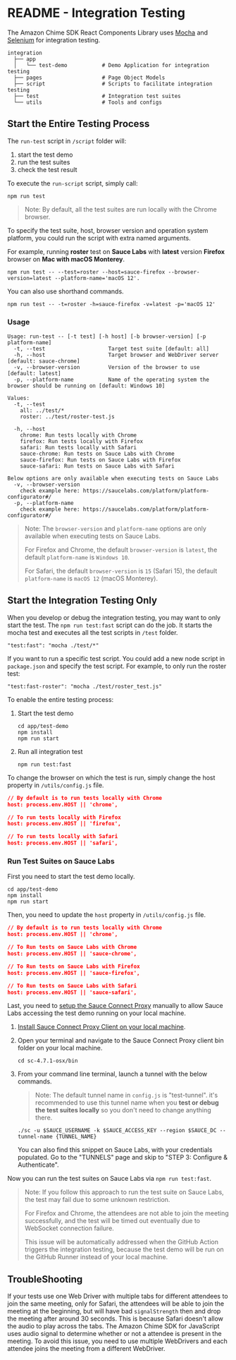# README - Integration Testing

The Amazon Chime SDK React Components Library uses [Mocha](https://mochajs.org/) and [Selenium](https://www.selenium.dev/) for integration testing.

```plaintext
integration
  ├── app
  │   └── test-demo           # Demo Application for integration testing
  ├── pages                   # Page Object Models
  ├── script                  # Scripts to facilitate integration testing
  ├── test                    # Integration test suites
  └── utils                   # Tools and configs
```

## Start the Entire Testing Process

The `run-test` script in `/script` folder will:

1. start the test demo
2. run the test suites
3. check the test result

To execute the `run-script` script, simply call:

```plaintext
npm run test
```

> Note: By default, all the test suites are run locally with the Chrome browser.

To specify the test suite, host, browser version and operation system platform, you could run the script with extra named arguments.

For example, running **roster** test on **Sauce Labs** with **latest** version **Firefox** browser on **Mac with macOS Monterey**.

```plaintext
npm run test -- --test=roster --host=sauce-firefox --browser-version=latest --platform-name='macOS 12'.
```

You can also use shorthand commands.

```plaintext
npm run test -- -t=roster -h=sauce-firefox -v=latest -p='macOS 12'
```

### Usage

```plaintext
Usage: run-test -- [-t test] [-h host] [-b browser-version] [-p platform-name]
  -t, --test                    Target test suite [default: all]
  -h, --host                    Target browser and WebDriver server [default: sauce-chrome]
  -v, --browser-version         Version of the browser to use [default: latest]
  -p, --platform-name           Name of the operating system the browser should be running on [default: Windows 10]

Values:
  -t, --test
    all: ../test/*
    roster: ../test/roster-test.js

  -h, --host
    chrome: Run tests locally with Chrome
    firefox: Run tests locally with Firefox
    safari: Run tests locally with Safari
    sauce-chrome: Run tests on Sauce Labs with Chrome
    sauce-firefox: Run tests on Sauce Labs with Firefox
    sauce-safari: Run tests on Sauce Labs with Safari

Below options are only available when executing tests on Sauce Labs
  -v, --browser-version
    check example here: https://saucelabs.com/platform/platform-configurator#/
  -p, --platform-name
    check example here: https://saucelabs.com/platform/platform-configurator#/
```

> Note: The `browser-version` and `platform-name` options are only available when executing tests on Sauce Labs.
>
> For Firefox and Chrome, the default `browser-version` is `latest`, the default `platform-name` is `Windows 10`.
>
> For Safari, the default `browser-version` is `15` (Safari 15), the default `platform-name` is `macOS 12` (macOS Monterey).

## Start the Integration Testing Only

When you develop or debug the integration testing, you may want to only start the test. The `npm run test:fast` script can do the job. It starts the mocha test and executes all the test scripts in `/test` folder.

```plaintext
"test:fast": "mocha ./test/*"
```

If you want to run a specific test script. You could add a new node script in `package.json` and specify the test script. For example, to only run the roster test:

```plaintext
"test:fast-roster": "mocha ./test/roster_test.js"
```

To enable the entire testing process:

1. Start the test demo

    ```plaintext
    cd app/test-demo
    npm install
    npm run start
    ```

2. Run all integration test

    ```plaintext
    npm run test:fast
    ```

To change the browser on which the test is run, simply change the host property in `/utils/config.js` file.

```json
// By default is to run tests locally with Chrome
host: process.env.HOST || 'chrome',

// To run tests locally with Firefox
host: process.env.HOST || 'firefox',

// To run tests locally with Safari
host: process.env.HOST || 'safari',
```

### Run Test Suites on Sauce Labs

First you need to start the test demo locally.

```plaintext
cd app/test-demo
npm install
npm run start
```

Then, you need to update the `host` property in `/utils/config.js` file.

```json
// By default is to run tests locally with Chrome
host: process.env.HOST || 'chrome',

// To Run tests on Sauce Labs with Chrome
host: process.env.HOST || 'sauce-chrome',

// To Run tests on Sauce Labs with Firefox
host: process.env.HOST || 'sauce-firefox',

// To Run tests on Sauce Labs with Safari
host: process.env.HOST || 'sauce-safari',
```

Last, you need to [setup the Sauce Connect Proxy](https://docs.saucelabs.com/secure-connections/sauce-connect/setup-configuration/basic-setup/) manually to allow Sauce Labs accessing the test demo running on your local machine.

1. [Install Sauce Connect Proxy Client on your local machine](https://docs.saucelabs.com/secure-connections/sauce-connect/installation/).
2. Open your terminal and navigate to the Sauce Connect Proxy client bin folder on your local machine.

   ```plaintext
   cd sc-4.7.1-osx/bin
   ```

3. From your command line terminal, launch a tunnel with the below commands.

   > Note: The default tunnel name in `config.js` is "test-tunnel". it's recommended to use this tunnel name when you **test or debug the test suites locally** so you don't need to change anything there.

   ```plaintext
   ./sc -u $SAUCE_USERNAME -k $SAUCE_ACCESS_KEY --region $SAUCE_DC --tunnel-name {TUNNEL_NAME}
   ```

   You can also find this snippet on Sauce Labs, with your credentials populated. Go to the "TUNNELS" page and skip to "STEP 3: Configure & Authenticate".

Now you can run the test suites on Sauce Labs via `npm run test:fast`.

> Note: If you follow this approach to run the test suite on Sauce Labs, the test may fail due to some unknown restriction.
>
> For Firefox and Chrome, the attendees are not able to join the meeting successfully, and the test will be timed out eventually due to WebSocket connection failure.
>
> This issue will be automatically addressed when the GitHub Action triggers the integration testing, because the test demo will be run on the GitHub Runner instead of your local machine.

## TroubleShooting

If your tests use one Web Driver with multiple tabs for different attendees to join the same meeting, only for Safari, the attendees will be able to join the meeting at the beginning, but will have bad `signalStrength` then and drop the meeting after around 30 seconds. This is because Safari doesn't allow the audio to play across the tabs. The Amazon Chime SDK for JavaScript uses audio signal to determine whether or not a attendee is present in the meeting. To avoid this issue, you need to use multiple WebDrivers and each attendee joins the meeting from a different WebDriver.
